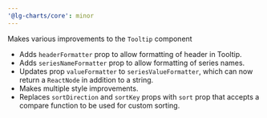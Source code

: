 ```yaml
---
'@lg-charts/core': minor
---
```


Makes various improvements to the `Tooltip` component
- Adds `headerFormatter` prop to allow formatting of header in Tooltip.
- Adds `seriesNameFormatter` prop to allow formatting of series names.
- Updates prop `valueFormatter` to `seriesValueFormatter`, which can now return a `ReactNode` in addition to a string.
- Makes multiple style improvements.
- Replaces `sortDirection` and `sortKey` props with `sort` prop that accepts a compare function to be used for custom sorting.
